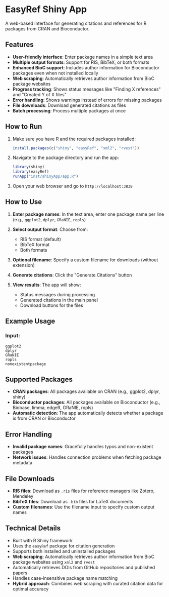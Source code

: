 # EasyRef Shiny App

A web-based interface for generating citations and references for R packages from CRAN and Bioconductor.

## Features

- **User-friendly interface**: Enter package names in a simple text area
- **Multiple output formats**: Support for RIS, BibTeX, or both formats
- **Enhanced BioC support**: Includes author information for Bioconductor packages even when not installed locally
- **Web scraping**: Automatically retrieves author information from BioC package websites
- **Progress tracking**: Shows status messages like "Finding X references" and "Created Y of X files"
- **Error handling**: Shows warnings instead of errors for missing packages
- **File downloads**: Download generated citations as files
- **Batch processing**: Process multiple packages at once

## How to Run

1. Make sure you have R and the required packages installed:
   ```r
   install.packages(c("shiny", "easyRef", "xml2", "rvest"))
   ```

2. Navigate to the package directory and run the app:
   ```r
   library(shiny)
   library(easyRef)
   runApp("inst/shinyApp/app.R")
   ```

3. Open your web browser and go to `http://localhost:3838`

## How to Use

1. **Enter package names**: In the text area, enter one package name per line (e.g., `ggplot2`, `dplyr`, `GRaNIE`, `ropls`)

2. **Select output format**: Choose from:
   - RIS format (default)
   - BibTeX format
   - Both formats
  
3. **Optional filename**: Specify a custom filename for downloads (without extension)

4. **Generate citations**: Click the "Generate Citations" button

5. **View results**: The app will show:
   - Status messages during processing
   - Generated citations in the main panel
   - Download buttons for the files

## Example Usage

### Input:
```
ggplot2
dplyr
GRaNIE
ropls
nonexistentpackage
```

## Supported Packages

- **CRAN packages**: All packages available on CRAN (e.g., ggplot2, dplyr, shiny)
- **Bioconductor packages**: All packages available on Bioconductor (e.g., Biobase, limma, edgeR, GRaNIE, ropls)
- **Automatic detection**: The app automatically detects whether a package is from CRAN or Bioconductor

## Error Handling

- **Invalid package names**: Gracefully handles typos and non-existent packages
- **Network issues**: Handles connection problems when fetching package metadata

## File Downloads

- **RIS files**: Download as `.ris` files for reference managers like Zotero, Mendeley
- **BibTeX files**: Download as `.bib` files for LaTeX documents
- **Custom filenames**: Use the filename input to specify custom output names

## Technical Details

- Built with R Shiny framework
- Uses the `easyRef` package for citation generation
- Supports both installed and uninstalled packages
- **Web scraping**: Automatically retrieves author information from BioC package websites using `xml2` and `rvest`
- Automatically retrieves DOIs from GitHub repositories and published papers
- Handles case-insensitive package name matching
- **Hybrid approach**: Combines web scraping with curated citation data for optimal accuracy
